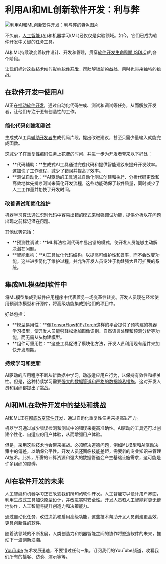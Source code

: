 # 利用AI和ML创新软件开发：利与弊

![利用AI和ML创新软件开发：利与弊的特色图片](https://cdn.thenewstack.io/media/2025/01/030bd24d-ai-ml-software-dev-pro-con-1024x576.jpg)

不久前，[人工智能 (AI)](https://thenewstack.io/ai/)和机器学习(ML)还仅仅是实验领域。如今，它们已成为软件开发中关键的任务工具。

AI和ML持续改变着软件设计、开发和管理，贯穿[软件开发生命周期 (SDLC)](https://www.sonatype.com/resources/articles/guide-to-software-development-life-cycle)的各个阶段。

让我们探讨这些技术如何[影响软件开发](https://thenewstack.io/developer-productivity-in-2025-more-ai-but-mixed-results/)，帮助解锁新的益处，同时也带来独特的挑战。

## 在软件开发中使用AI

AI正在[推动软件开发](https://thenewstack.io/ai-machine-learning-and-the-future-of-software-development/)，通过自动化代码生成、测试和调试等任务，从而解放开发者，让他们专注于更有创造性的工作。

### 简化代码创建和测试

生成式AI工具[辅助开发者](https://www.sonatype.com/blog/unlocking-the-power-of-generative-ai-in-software-development-insights-from-sonatypes-survey)生成代码片段，提出改进建议，甚至只需少量输入就能完成函数。

这减少了在重复性编码任务上花费的时间，并进一步为开发者带来以下好处：

* **代码辅助：**生成式AI工具通过完成代码和提供智能建议来提升开发效率。这加快了工作流程，减少了错误并提高了效率。
* **测试自动化：**AI驱动的工具通过自动化测试创建和执行、分析代码更改和高效地优先排序测试来简化开发流程。这些功能确保了软件质量，同时减少了人工工作量并加快了开发时间。

### 改善调试和简化维护

机器学习算法通过识别代码中容易出错的模式来增强调试功能，提供分析以在问题出现之前标记潜在问题。

其他优势包括：

* **预测性调试：**ML算法检测代码中易出错的模式，使开发人员能够主动解决潜在问题。
* **智能重构：**AI工具优化代码结构，以提高可维护性和效率，而不会改变功能。这些进步简化了维护过程，并允许开发人员专注于构建强大且可扩展的系统。

## 集成ML模型到软件中

将ML模型集成到软件应用程序中代表着另一场变革性转变。开发人员现在经常使用预训练模型和开源库，将高级功能集成到他们的项目中。

好处包括：

* **模型易用性：**像[TensorFlow](https://thenewstack.io/python-tutorial-use-tensorflow-to-generate-predictive-text/)和[PyTorch](https://thenewstack.io/why-pytorch-gets-all-the-love/)这样的平台提供了预构建的机器学习模型，使开发人员能够轻松添加图像识别、自然语言处理和预测分析等功能，而无需从头构建模型。
* **组件可重用性：**这些工具促进了模块化方法，开发人员利用现有组件来加快开发周期。

### 持续学习和更新

AI驱动的应用程序不断从新数据中学习，动态适应用户行为，以保持有效性和相关性。但是，这种持续学习需要[强大的数据管道和严格的数据隐私措施](https://roadmap.sh/ai-data-scientist)，这对开发人员和组织都提出了挑战。

## AI和ML在软件开发中的益处和挑战

AI和ML正在[彻底改变软件开发](https://www.sonatype.com/blog/embracing-the-ai-revolution-navigating-the-impact-on-developers)，通过自动化重复性任务来提高生产力。

机器学习通过减少错误检测和测试中的错误来提高准确性。AI驱动的工具还可以创建个性化、自适应的用户体验，从而增强用户体验。

但是，采用这些技术也会带来挑战。必须解决道德问题，例如ML模型和AI驱动决策中的偏差，以确保公平性。开发人员还面临技能差距，需要新的专业知识来管理AI技术。此外，所需的计算资源和强大的数据管道会产生基础设施需求，这可能是许多组织的障碍。

## AI在软件开发的未来
人工智能和机器学习正在改变我们所知的软件开发。人工智能可以设计用户界面，利用生成式工具加快原型设计，并改进实时安全性。开发人员和人工智能将更无缝地协作，人工智能将提升创造力和决策能力。

通过自动化任务、改进决策和启用高级功能，这些技术帮助开发人员创建更高效、更具创新性的软件。

随着该领域的不断发展，人类创造力和机器智能之间的协作将塑造软件的未来，推动下一波创新浪潮。


[YouTube](https://youtube.com/thenewstack?sub_confirmation=1) 技术发展迅速，不要错过任何一集。订阅我们的YouTube频道，收看我们所有的播客、访谈、演示等等。